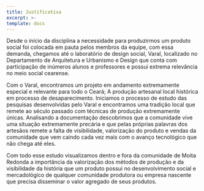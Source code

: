 ```yaml
---
title: Justificativa
excerpt: >-
template: docs
---
```


Desde o início da disciplina a necessidade para produzirmos um produto social foi colocada em pauta pelos membros da equipe, com essa demanda, chegamos até o laboratório de design social, Varal, localizado no Departamento de Arquitetura e Urbanismo e Design que conta com participação de inúmeros alunos e professores e possui extrema relevância no meio social cearense.

Com o Varal, encontramos um projeto em andamento extremamente especial e relevante para todo o Ceará; A produção artesanal local histórica em processo de desaparecimento.
Iniciamos o processo de estudo das pesquisas desenvolvidas pelo Varal e encontramos uma tradição local que remete ao século passado com técnicas de produção extremamente únicas.
Analisando a documentação descobrimos que a comunidade vive uma situação extremamente precária e que pelas próprias palavras dos artesãos remete a falta de visibilidade, valorização do produto e vendas da comunidade que vem caindo cada vez mais com o avanço tecnológico que não chega até eles.

Com todo esse estudo visualizamos dentro e fora da comunidade de Moita Redonda a importância da valorização dos métodos de produção e da visibilidade da história que um produto possui no desenvolvimento social e mercadológico de qualquer comunidade produtora ou empresa nascente que precisa disseminar o valor agregado de seus produtos.

